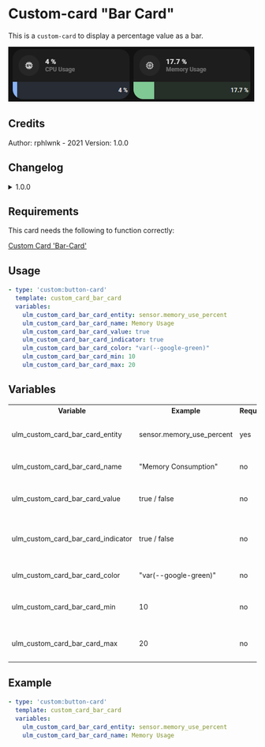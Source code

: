 
# Custom-card "Bar Card"
This is a `custom-card` to display a percentage value as a bar.

![Screenshot](../../../../../assets/screenshots/screenshot_bar_card.png)

## Credits
Author: rphlwnk - 2021
Version: 1.0.0

## Changelog
<details>
<summary>1.0.0</summary>
Initial release
</details>

## Requirements
This card needs the following to function correctly:

[Custom Card 'Bar-Card'](https://github.com/custom-cards/bar-card)

## Usage

```yaml
- type: 'custom:button-card'
  template: custom_card_bar_card
  variables:
    ulm_custom_card_bar_card_entity: sensor.memory_use_percent
    ulm_custom_card_bar_card_name: Memory Usage
    ulm_custom_card_bar_card_value: true
    ulm_custom_card_bar_card_indicator: true
    ulm_custom_card_bar_card_color: "var(--google-green)"
    ulm_custom_card_bar_card_min: 10
    ulm_custom_card_bar_card_max: 20
```
## Variables
<table>
<tr>
<th>Variable</th>
<th>Example</th>
<th>Required</th>
<th>Default</th>
<th>Explanation</th>
</tr>
<tr>
<td>ulm_custom_card_bar_card_entity</td>
<td>sensor.memory_use_percent</td>
<td>yes</td>
<td></td>
<td>The entity with the desired value</td>
</tr>
<tr>
<td>ulm_custom_card_bar_card_name</td>
<td>"Memory Consumption"</td>
<td>no</td>
<td>Sensor Name</td>
<td>Overwrites the sensor name</td>
</tr>
<tr>
<td>ulm_custom_card_bar_card_value</td>
<td>true / false</td>
<td>no</td>
<td>false</td>
<td>If true, shows the value in the bar</td>
</tr>
<tr>
<td>ulm_custom_card_bar_card_indicator</td>
<td>true / false</td>
<td>no</td>
<td>false</td>
<td>If true, shows if the value has changed up or down</td>
</tr>
<tr>
<td>ulm_custom_card_bar_card_color</td>
<td>"var(--google-green)"</td>
<td>no</td>
<td>"var(--google-blue)"</td>
<td>Change the color of the bar</td>
</tr>
<tr>
<td>ulm_custom_card_bar_card_min</td>
<td>10</td>
<td>no</td>
<td>0</td>
<td>Change the minimum value of the bar</td>
</tr>
<tr>
<td>ulm_custom_card_bar_card_max</td>
<td>20</td>
<td>no</td>
<td>100</td>
<td>Change the maximum value of the bar</td>
</tr>
</table>

## Example

```yaml
- type: 'custom:button-card'
  template: custom_card_bar_card
  variables:
    ulm_custom_card_bar_card_entity: sensor.memory_use_percent
    ulm_custom_card_bar_card_name: Memory Usage
```
